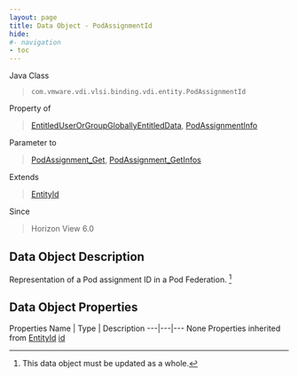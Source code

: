 ```yaml
---
layout: page
title: Data Object - PodAssignmentId
hide:
#- navigation
- toc
---
```








Java Class
> `com.vmware.vdi.vlsi.binding.vdi.entity.PodAssignmentId`

Property of
> [EntitledUserOrGroupGloballyEntitledData](vdi.users.EntitledUserOrGroup.GloballyEntitledData.md#field_detail), [PodAssignmentInfo](vdi.federation.PodAssignment.PodAssignmentInfo.md#field_detail)

Parameter to
> [PodAssignment_Get](vdi.federation.PodAssignment.md#get), [PodAssignment_GetInfos](vdi.federation.PodAssignment.md#getInfos)

Extends
> [EntityId](vdi.EntityId.md)

Since
> Horizon View 6.0


## Data Object Description

Representation of a Pod assignment ID in a Pod Federation.
 [^167]



## Data Object Properties
Properties
Name |  Type |  Description
---|---|---
None
Properties inherited from [EntityId](vdi.EntityId.md)
[id](vdi.EntityId.md#id)


 


[^167]: This data object must be updated as a whole.